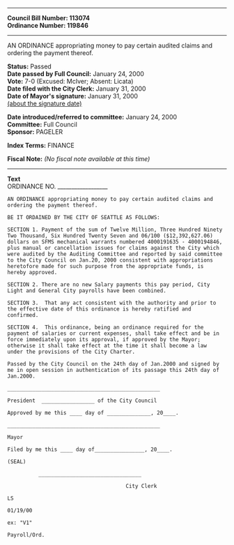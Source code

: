 * * * * *  
  
**Council Bill Number: [](#h0)[](#h2)113074**   
**Ordinance Number: 119846**  
  
* * * * *  
  
AN ORDINANCE appropriating money to pay certain audited claims and ordering the payment thereof.  
  
**Status:** Passed   
**Date passed by Full Council:** January 24, 2000   
**Vote:** 7-0 (Excused: McIver; Absent: Licata)   
**Date filed with the City Clerk:** January 31, 2000   
**Date of Mayor's signature:** January 31, 2000   
[(about the signature date)](/~public/approvaldate.htm)   
  
  
**Date introduced/referred to committee:** January 24, 2000   
**Committee:** Full Council   
**Sponsor:** PAGELER   
  
**Index Terms:** FINANCE  
  
**Fiscal Note:** *(No fiscal note available at this time)*  
  
* * * * *  
  
**Text**  
      ORDINANCE NO. __________________  
  
    AN ORDINANCE appropriating money to pay certain audited claims and  
    ordering the payment thereof.  
  
    BE IT ORDAINED BY THE CITY OF SEATTLE AS FOLLOWS:  
  
    SECTION 1. Payment of the sum of Twelve Million, Three Hundred Ninety  
    Two Thousand, Six Hundred Twenty Seven and 06/100 ($12,392,627.06)  
    dollars on SFMS mechanical warrants numbered 4000191635 - 4000194846,  
    plus manual or cancellation issues for claims against the City which  
    were audited by the Auditing Committee and reported by said committee  
    to the City Council on Jan.20, 2000 consistent with appropriations  
    heretofore made for such purpose from the appropriate funds, is  
    hereby approved.  
  
    SECTION 2. There are no new Salary payments this pay period, City  
    Light and General City payrolls have been combined.  
  
    SECTION 3.  That any act consistent with the authority and prior to  
    the effective date of this ordinance is hereby ratified and  
    confirmed.  
  
    SECTION 4.  This ordinance, being an ordinance required for the  
    payment of salaries or current expenses, shall take effect and be in  
    force immediately upon its approval, if approved by the Mayor;  
    otherwise it shall take effect at the time it shall become a law  
    under the provisions of the City Charter.  
  
    Passed by the City Council on the 24th day of Jan.2000 and signed by  
    me in open session in authentication of its passage this 24th day of  
    Jan.2000.  
  
    _________________________________________________  
  
    President  _________________ of the City Council  
  
    Approved by me this ____ day of ______________, 20____.  
  
    _________________________________________________  
  
    Mayor  
  
    Filed by me this ____ day of________________, 20____.  
  
    (SEAL)  
  
              _________________________________  
  
                                          City Clerk  
  
    LS  
  
    01/19/00  
  
    ex: "V1"  
  
    Payroll/Ord.  
